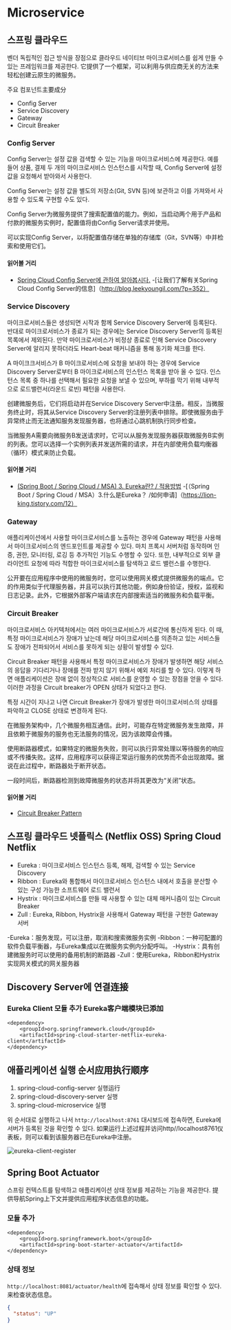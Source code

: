 # Microservice

## 스프링 클라우드
벤더 독립적인 접근 방식을 장점으로 클라우드 네이티브 마이크로서비스를 쉽게 만들 수 있는 프레임워크를 제공한다.
它提供了一个框架，可以利用与供应商无关的方法来轻松创建云原生的微服务。

주요 컴포넌트主要成分

- Config Server
- Service Discovery
- Gateway
- Circuit Breaker

### Config Server
Config Server는 설정 값을 검색할 수 있는 기능을 마이크로서비스에 제공한다. 예를 들어 상품, 결제 두 개의 마이크로서비스 인스턴스를 시작할 때, Config Server에 설정 값을 요청해서 받아와서 사용한다.

Config Server는 설정 값을 별도의 저장소(Git, SVN 등)에 보관하고 이를 가져와서 사용할 수 있도록 구현할 수도 있다.

Config Server为微服务提供了搜索配置值的能力。例如，当启动两个用于产品和付款的微服务实例时，配置值将由Config Server请求并使用。

可以实现Config Server，以将配置值存储在单独的存储库（Git，SVN等）中并检索和使用它们。

#### 읽어볼 거리
- [Spring Cloud Config Server에 관하여 알아봅시다.](http://blog.leekyoungil.com/?p=352)
-[让我们了解有关Spring Cloud Config Server的信息]（http://blog.leekyoungil.com/?p=352）

### Service Discovery
마이크로서비스들은 생성되면 시작과 함께 Service Discovery Server에 등록된다. 반대로 마이크로서비스가 종료가 되는 경우에는 Service Discovery Server의 등록된 목록에서 제외된다. 만약 마이크로서비스가 비정상 종료로 인해 Service Discovery Server에 알리지 못하더라도 Heart-beat 매커니즘을 통해 동기화 체크를 한다.

A 마이크크서비스가 B 마이크로서비스에 요청을 보내야 하는 경우에 Service Discovery Server로부터 B 마이크로서비스의 인스턴스 목록을 받아 올 수 있다. 인스턴스 목록 중 하나를 선택해서 필요한 요청을 보낼 수 있으며, 부하를 막기 위해 내부적으로 로드밸런서(라운드 로빈) 패턴을 사용한다.

创建微服务后，它们将启动并在Service Discovery Server中注册。相反，当微服务终止时，将其从Service Discovery Server的注册列表中排除。即使微服务由于异常终止而无法通知服务发现服务器，也将通过心跳机制执行同步检查。

当微服务A需要向微服务B发送请求时，它可以从服务发现服务器获取微服务B实例的列表。您可以选择一个实例列表并发送所需的请求，并在内部使用负载均衡器（循环）模式来防止负载。

#### 읽어볼 거리
- [(Spring Boot / Spring Cloud / MSA) 3. Eureka란? / 적용방법](https://lion-king.tistory.com/12)
-[（Spring Boot / Spring Cloud / MSA）3.什么是Eureka？ /如何申请]（https://lion-king.tistory.com/12）

### Gateway
애플리케이션에서 사용할 마이크로서비스를 노출하는 경우에 Gateway 패턴을 사용해서 마이크로서비스의 엔드포인트를 제공할 수 있다. 마치 프록시 서버처럼 동작하며 인증, 권한, 모니터링, 로깅 등 추가적인 기능도 수행할 수 있다. 또한, 내부적으로 외부 클라이언트 요청에 따라 적합한 마이크로서비스를 탐색하고 로드 밸런스를 수행한다.

公开要在应用程序中使用的微服务时，您可以使用网关模式提供微服务的端点。它的作用类似于代理服务器，并且可以执行其他功能，例如身份验证，授权，监视和日志记录。此外，它根据外部客户端请求在内部搜索适当的微服务和负载平衡。

### Circuit Breaker
마이크로서비스 아키텍처에서는 여러 마이크로서비스가 서로간에 통신하게 된다. 이 때, 특정 마이크로서비스가 장애가 났는데 해당 마이크로서비스를 의존하고 있는 서비스들도 장애가 전파되어서 서비스를 못하게 되는 상황이 발생할 수 있다.

Circuit Breaker 패턴을 사용해서 특정 마이크로서비스가 장애가 발생하면 해당 서비스의 응답을 기다리거나 장애를 전파 받지 않기 위해서 예외 처리를 할 수 있다. 이렇게 하면 애플리케이션은 장애 없이 정상적으로 서비스를 운영할 수 있는 장점을 얻을 수 있다. 이러한 과정을 Circuit breaker가 OPEN 상태가 되었다고 한다.

특정 시간이 지나고 나면 Circuit Breaker가 장애가 발생한 마이크로서비스의 상태를 파악하고 CLOSE 상태로 변경하게 된다.

在微服务架构中，几个微服务相互通信。此时，可能存在特定微服务发生故障，并且依赖于微服务的服务也无法服务的情况，因为该故障会传播。

使用断路器模式，如果特定的微服务失败，则可以执行异常处理以等待服务的响应或不传播失败。这样，应用程序可以获得正常运行服务的优势而不会出现故障。据说在此过程中，断路器处于断开状态。

一段时间后，断路器检测到故障微服务的状态并将其更改为“关闭”状态。



#### 읽어볼 거리
- [Circuit Breaker Pattern](https://brunch.co.kr/@springboot/262)


## 스프링 클라우드 넷플릭스 (Netflix OSS) Spring Cloud Netflix

- Eureka : 마이크로서비스 인스턴스 등록, 해제, 검색할 수 있는 Service Discovery
- Ribbon : Eureka와 통합해서 마이크로서비스 인스턴스 내에서 호출을 분산할 수 있는 구성 가능한 소프트웨어 로드 밸런서
- Hystrix : 마이크로서비스를 만들 때 사용할 수 있는 대체 매커니즘이 있는 Circuit Breaker
- Zull : Eureka, Ribbon, Hystrix을 사용해서 Gateway 패턴을 구현한 Gateway 서버

-Eureka：服务发现，可以注册，取消和搜索微服务实例
-Ribbon：一种可配置的软件负载平衡器，与Eureka集成以在微服务实例内分配呼叫。
-Hystrix：具有创建微服务时可以使用的备用机制的断路器
-Zull：使用Eureka，Ribbon和Hystrix实现网关模式的网关服务器

## Discovery Server에 연결连接

### Eureka Client 모듈 추가 Eureka客户端模块已添加
```
<dependency>
    <groupId>org.springframework.cloud</groupId>
    <artifactId>spring-cloud-starter-netflix-eureka-client</artifactId>
</dependency>
```

## 애플리케이션 실행 순서应用执行顺序
1. spring-cloud-config-server 실행运行
2. spring-cloud-discovery-server 실행
3. spring-cloud-microservice 실행

위 순서대로 실행하고 나서 <code>http://localhost:8761</code> 대시보드에 접속하면, Eureka에 서버가 등록된 것을 확인할 수 있다.
如果运行上述过程并访问http//localhost8761仪表板，则可以看到该服务器已在Eureka中注册。

![eureka-client-register](https://user-images.githubusercontent.com/43853352/74399216-6f08e380-4e5d-11ea-94fd-307d3dd16946.png)

## Spring Boot Actuator
스프링 컨텍스트를 탐색하고 애플리케이션 상태 정보를 제공하는 기능을 제공한다.
提供导航Spring上下文并提供应用程序状态信息的功能。

### 모듈 추가
```
<dependency>
    <groupId>org.springframework.boot</groupId>
    <artifactId>spring-boot-starter-actuator</artifactId>
</dependency>
```

### 상태 정보
<code>http://localhost:8081/actuator/health</code>에 접속해서 상태 정보를 확인할 수 있다.
来检查状态信息。

```json
{
  "status": "UP"
}
```